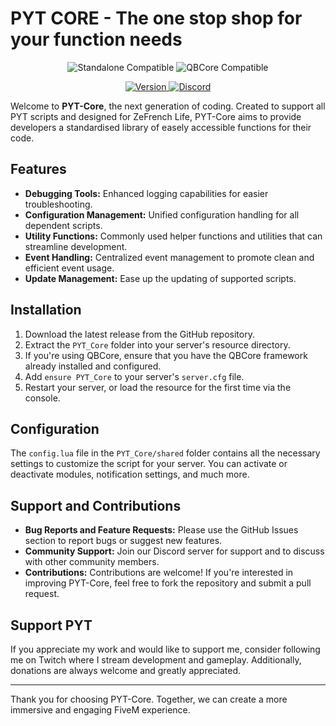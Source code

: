 # PYT CORE - The one stop shop for your function needs
<p align="center">
  <img src="https://img.shields.io/badge/Standalone-Compatible-brightgreen" alt="Standalone Compatible">
  <img src="https://img.shields.io/badge/QBCore-Compatible-maroon" alt="QBCore Compatible">
</p>
<p align="center">
<a href="https://github.com/Pyth3rEx/PYT-Core/releases">
  <img src="https://img.shields.io/badge/Version-0.0.0-dodgerblue" alt="Version">
</a>
<a href="https://discord.gg/9yk7mze5n3">
  <img src="https://img.shields.io/badge/Discord-link?logo=https%3A%2F%2Fbanner2.cleanpng.com%2F20180502%2Feve%2Fkisspng-discord-computer-icons-logo-simplify-5aea4b0b9a5315.3824979315253040756321.jpg&color=%237289DA" alt="Discord">
</a>
</p>

Welcome to **PYT-Core**, the next generation of coding. Created to support all PYT scripts and designed for ZeFrench Life, PYT-Core aims to provide developers a standardised library of easely accessible functions for their code.

## Features

- **Debugging Tools:** Enhanced logging capabilities for easier troubleshooting.
- **Configuration Management:** Unified configuration handling for all dependent scripts.
- **Utility Functions:** Commonly used helper functions and utilities that can streamline development.
- **Event Handling:** Centralized event management to promote clean and efficient event usage.
- **Update Management:** Ease up the updating of supported scripts.

## Installation

1. Download the latest release from the GitHub repository.
2. Extract the `PYT_Core` folder into your server's resource directory.
3. If you're using QBCore, ensure that you have the QBCore framework already installed and configured.
4. Add `ensure PYT_Core` to your server's `server.cfg` file.
5. Restart your server, or load the resource for the first time via the console.

## Configuration

The `config.lua` file in the `PYT_Core/shared` folder contains all the necessary settings to customize the script for your server. You can activate or deactivate modules, notification settings, and much more.

## Support and Contributions

- **Bug Reports and Feature Requests:** Please use the GitHub Issues section to report bugs or suggest new features.
- **Community Support:** Join our Discord server for support and to discuss with other community members.
- **Contributions:** Contributions are welcome! If you're interested in improving PYT-Core, feel free to fork the repository and submit a pull request.

## Support PYT

If you appreciate my work and would like to support me, consider following me on Twitch where I stream development and gameplay. Additionally, donations are always welcome and greatly appreciated.

---

Thank you for choosing PYT-Core. Together, we can create a more immersive and engaging FiveM experience.
